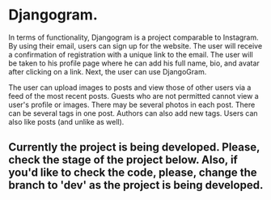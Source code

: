 <h1>Djangogram.</h1>

In terms of functionality, Djangogram is a project comparable to Instagram. By using their email, users can sign up for the website. The user will receive a confirmation of registration with a unique link to the email. The user will be taken to his profile page where he can add his full name, bio, and avatar after clicking on a link. Next, the user can use DjangoGram.

The user can upload images to posts and view those of other users via a feed of the most recent posts. Guests who are not permitted cannot view a user's profile or images.
There may be several photos in each post. There can be several tags in one post. Authors can also add new tags. Users can also like posts (and unlike as well).

<h2>Currently the project is being developed. Please, check the stage of the project below. 
Also, if you'd like to check the code, please, change the branch to 'dev' as the project is being developed.</h2>
